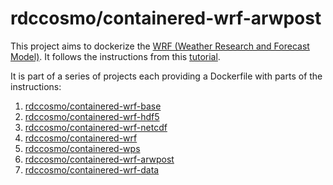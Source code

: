 # rdccosmo/containered-wrf-arwpost

This project aims to dockerize the [WRF (Weather Research and Forecast Model)](http://www.wrf-model.org/index.php). 
It follows the instructions from this [tutorial](http://www2.mmm.ucar.edu/wrf/OnLineTutorial/compilation_tutorial.php).

It is part of a series of projects each providing a Dockerfile with parts of the instructions:

1. [rdccosmo/containered-wrf-base](https://github.com/rdccosmo/containered-wrf-base)
2. [rdccosmo/containered-wrf-hdf5](https://github.com/rdccosmo/containered-wrf-hdf5)
3. [rdccosmo/containered-wrf-netcdf](https://github.com/rdccosmo/containered-wrf-netcdf)
4. [rdccosmo/containered-wrf](https://github.com/rdccosmo/containered-wrf)
5. [rdccosmo/containered-wps](https://github.com/rdccosmo/containered-wps)
6. [rdccosmo/containered-wrf-arwpost](https://github.com/rdccosmo/containered-wrf-arwpost)
7. [rdccosmo/containered-wrf-data](https://github.com/rdccosmo/containered-wrf-data)
